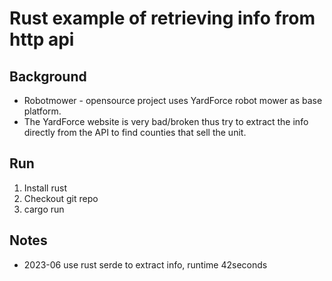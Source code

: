 # Rust example of retrieving info from http api

## Background

* Robotmower - opensource project uses YardForce robot mower as base platform.
* The YardForce website is very bad/broken thus try to extract the info directly from the API to find counties that sell the unit.

## Run

1. Install rust
2. Checkout git repo
3. cargo run

## Notes

* 2023-06 use rust serde to extract info, runtime 42seconds
